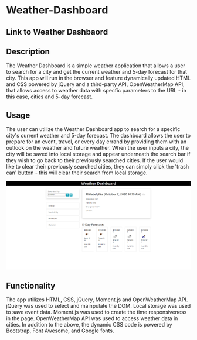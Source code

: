 # Weather-Dashboard

## Link to Weather Dashbaord


## Description
The Weather Dashboard is a simple weather application that allows a user to search for a city and get the current weather and 5-day forecast for that city. This app will run in the browser and feature dynamically updated HTML and CSS powered by jQuery and a third-party API, OpenWeatherMap API, that allows access to weather data with specfic parameters to the URL - in this case, cities and 5-day forecast.

## Usage
The user can utilize the Weather Dashboard app to search for a specific city's current weather and 5-day forecast. The dashboard allows the user to prepare for an event, travel, or every day errand by providing them with an outlook on the weather and future weather. When the user inputs a city, the city will be saved into local storage and appear underneath the search bar if they wish to go back to their previously searched cities. If the user would like to clear their previously searched cities, they can simply click the 'trash can' button - this will clear their search from local storage. 


![Main Page](https://github.com/suzygiv/Weather-Dashboard/blob/master/Assets/WeatherDashboard.PNG)

## Functionality
The app utilizes HTML, CSS, jQuery, Moment.js and OpenWeatherMap API. jQuery was used to select and mainpulate the DOM. Local storage was used to save event data. Moment.js was used to create the time responsiveness in the page. OpenWeatherMap API was used to access weather data in cities. In addition to the above, the dynamic CSS code is powered by Bootstrap, Font Awesome, and Google fonts.



